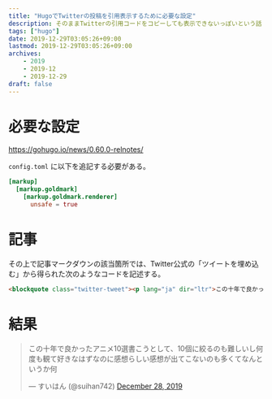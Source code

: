 ```yaml
---
title: "HugoでTwitterの投稿を引用表示するために必要な設定"
description: そのままTwitterの引用コードをコピーしても表示できないっぽいという話
tags: ["hugo"]
date: 2019-12-29T03:05:26+09:00
lastmod: 2019-12-29T03:05:26+09:00
archives:
    - 2019
    - 2019-12
    - 2019-12-29
draft: false
---
```


# 必要な設定

https://gohugo.io/news/0.60.0-relnotes/

`config.toml` に以下を追記する必要がある。

```toml
[markup]
  [markup.goldmark]
    [markup.goldmark.renderer]
      unsafe = true
```

# 記事

その上で記事マークダウンの該当箇所では、Twitter公式の「ツイートを埋め込む」から得られた次のようなコードを記述する。

```html
<blockquote class="twitter-tweet"><p lang="ja" dir="ltr">この十年で良かったアニメ10選書こうとして、10個に絞るのも難しいし何度も観て好きなはずなのに感想らしい感想が出てこないのも多くてなんというか何</p>&mdash; すいはん (@suihan742) <a href="https://twitter.com/suihan742/status/1210955996861882370?ref_src=twsrc%5Etfw">December 28, 2019</a></blockquote> <script async src="https://platform.twitter.com/widgets.js" charset="utf-8"></script>
```

# 結果
<blockquote class="twitter-tweet"><p lang="ja" dir="ltr">この十年で良かったアニメ10選書こうとして、10個に絞るのも難しいし何度も観て好きなはずなのに感想らしい感想が出てこないのも多くてなんというか何</p>&mdash; すいはん (@suihan742) <a href="https://twitter.com/suihan742/status/1210955996861882370?ref_src=twsrc%5Etfw">December 28, 2019</a></blockquote> <script async src="https://platform.twitter.com/widgets.js" charset="utf-8"></script>
